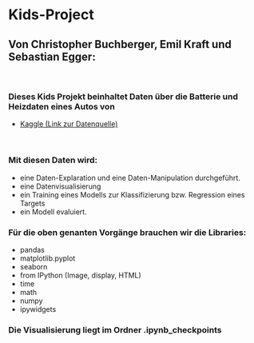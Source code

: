 # Kids-Project
## Von Christopher Buchberger, Emil Kraft und Sebastian Egger:
<br>

### Dieses Kids Projekt beinhaltet Daten über die Batterie und Heizdaten eines Autos von 
- [Kaggle (Link zur Datenquelle)](https://www.kaggle.com/atechnohazard/battery-and-heating-data-in-real-driving-cycles?select=TripA01.csv,)
<br>

### Mit diesen Daten wird:
* eine Daten-Explaration und eine Daten-Manipulation durchgeführt.
* eine Datenvisualisierung
* ein Training eines Modells zur Klassifizierung bzw. Regression eines Targets
* ein Modell evaluiert.


### Für die oben genanten Vorgänge brauchen wir die Libraries:
* pandas 
* matplotlib.pyplot
* seaborn 
* from IPython (Image, display, HTML)
* time
* math
* numpy
* ipywidgets 

### Die Visualisierung liegt im Ordner .ipynb_checkpoints
